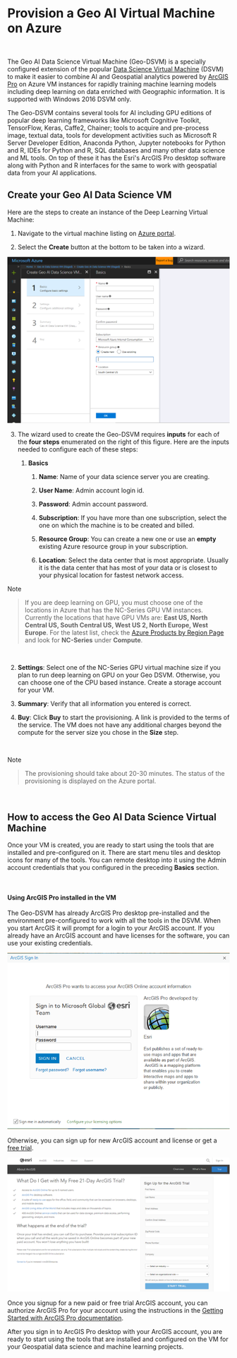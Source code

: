 ​

# Provision a Geo AI Virtual Machine on Azure 

​

The Geo AI Data Science Virtual Machine (Geo-DSVM) is a specially configured extension of the popular [Data Science Virtual Machine](http://aka.ms/dsvm) (DSVM) to make it easier to combine AI and Geospatial analytics powered by [ArcGIS Pro](https://www.arcgis.com/features/index.html) on Azure VM instances for rapidly training machine learning models including deep learning on data enriched with Geographic information. It is supported with Windows 2016 DSVM only. ​

The Geo-DSVM contains several tools for AI including GPU editions of popular deep learning frameworks like Microsoft Cognitive Toolkit, TensorFlow, Keras, Caffe2, Chainer; tools to acquire and pre-process image, textual data, tools for development activities such as Microsoft R Server Developer Edition, Anaconda Python, Jupyter notebooks for Python and R, IDEs for Python and R, SQL databases and many other data science and ML tools. On top of these it has the Esri's ArcGIS Pro desktop software along with Python and R interfaces for the same to work with geospatial data from your AI applications. 
​

## Create your Geo AI Data Science VM

Here are the steps to create an instance of the Deep Learning Virtual Machine: 


1. Navigate to the virtual machine listing on [Azure portal](https://ms.portal.azure.com/#create/microsoft-ads.geodsvmwindows).

2. Select the **Create** button at the bottom to be taken into a wizard.

![create-geo-ai-dsvm](./media/provision-geo-ai-dsvm/Create-Geo-AI.PNG)

3. The wizard used to create the Geo-DSVM requires **inputs** for each of the **four steps** enumerated on the right of this figure. Here are the inputs needed to configure each of these steps:

   

   1. **Basics**

      

      1. **Name**: Name of your data science server you are creating.

      2. **User Name**: Admin account login id.

      3. **Password**: Admin account password.

      4. **Subscription**: If you have more than one subscription, select the one on which the machine is to be created and billed.

      5. **Resource Group**: You can create a new one or use an **empty** existing Azure resource group in your subscription.

      6. **Location**: Select the data center that is most appropriate. Usually it is the data center that has most of your data or is closest to your physical location for fastest network access. 

      

> [!NOTE]

> If you are deep learning on GPU, you must choose one of the locations in Azure that has the NC-Series GPU VM instances. Currently the locations that have GPU VMs are: **East US, North Central US, South Central US, West US 2, North Europe, West Europe**. For the latest list, check the [Azure Products by Region Page](https://azure.microsoft.com/en-us/regions/services/) and look for **NC-Series** under **Compute**. 

​

   2. **Settings**: Select one of the NC-Series GPU virtual machine size if you plan to run deep learning on  GPU on your Geo DSVM. Otherwise, you can choose one of the CPU based instance.  Create a storage account for your VM.     

   3. **Summary**: Verify that all information you entered is correct.

   5. **Buy**: Click **Buy** to start the provisioning. A link is provided to the terms of the service. The VM does not have any additional charges beyond the compute for the server size you chose in the **Size** step. 

​

> [!NOTE]

> The provisioning should take about 20-30 minutes. The status of the provisioning is displayed on the Azure portal.

> 

​
## How to access the Geo AI Data Science Virtual Machine

​Once your VM is created, you are ready to start using the tools that are installed and pre-configured on it. There are start menu tiles and desktop icons for many of the tools. You can remote desktop into it using the Admin account credentials that you configured in the preceding **Basics** section. 

​
#### Using ArcGIS Pro installed in the VM

The Geo-DSVM has already ArcGIS Pro desktop pre-installed and the environment pre-configured to work with all the tools in the DSVM. When you start ArcGIS it will prompt for a login to your ArcGIS account. If you  already have an ArcGIS account and have licenses for the software, you can use your existing credentials.  

![Arc-GIS-Logon](./media/provision-geo-ai-dsvm/ArcGISLogon.png)

Otherwise, you can sign up for new ArcGIS account and license or get a [free trial](https://www.arcgis.com/features/free-trial.html). 

![ArcGIS-Free-Trial](./media/provision-geo-ai-dsvm/ArcGIS-Free-Trial.png)

Once you signup for a new paid or free trial ArcGIS account, you can authorize ArcGIS Pro for your account using the instructions in the [Getting Started with ArcGIS Pro documentation](http://www.esri.com/library/brochures/getting-started-with-arcgis-pro.pdf). 

After you sign in to ArcGIS Pro desktop with your ArcGIS account, you are ready to start using the tools that are installed and configured on the VM for your Geospatial data science and machine learning projects.


